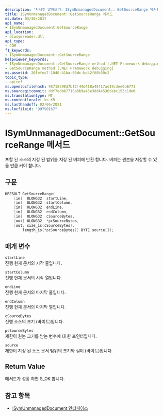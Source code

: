 ```yaml
---
description: '자세히 알아보기: ISymUnmanagedDocument:: GetSourceRange 메서드'
title: ISymUnmanagedDocument::GetSourceRange 메서드
ms.date: 03/30/2017
api_name:
- ISymUnmanagedDocument.GetSourceRange
api_location:
- diasymreader.dll
api_type:
- COM
f1_keywords:
- ISymUnmanagedDocument::GetSourceRange
helpviewer_keywords:
- ISymUnmanagedDocument::GetSourceRange method [.NET Framework debugging]
- GetSourceRange method [.NET Framework debugging]
ms.assetid: 20fefee7-1040-41ba-93dc-bd42f68b90c2
topic_type:
- apiref
ms.openlocfilehash: 98718298d7bf2f44d418a40f17ad19cdee0b6771
ms.sourcegitcommit: ddf7edb67715a5b9a45e3dd44536dabc153c1de0
ms.translationtype: MT
ms.contentlocale: ko-KR
ms.lasthandoff: 02/06/2021
ms.locfileid: "99790167"
---
```

# <a name="isymunmanageddocumentgetsourcerange-method"></a>ISymUnmanagedDocument::GetSourceRange 메서드

포함 된 소스의 지정 된 범위를 지정 된 버퍼에 반환 합니다. 버퍼는 원본을 저장할 수 있을 만큼 커야 합니다.  
  
## <a name="syntax"></a>구문  
  
```cpp  
HRESULT GetSourceRange(  
    [in]  ULONG32  startLine,  
    [in]  ULONG32  startColumn,  
    [in]  ULONG32  endLine,  
    [in]  ULONG32  endColumn,  
    [in]  ULONG32  cSourceBytes,  
    [out] ULONG32  *pcSourceBytes,  
    [out, size_is(cSourceBytes),  
        length_is(*pcSourceBytes)] BYTE source[]);  
```  
  
## <a name="parameters"></a>매개 변수  

 `startLine`  
 진행 현재 문서의 시작 줄입니다.  
  
 `startColumn`  
 진행 현재 문서의 시작 열입니다.  
  
 `endLine`  
 진행 현재 문서의 마지막 줄입니다.  
  
 `endColumn`  
 진행 현재 문서의 마지막 열입니다.  
  
 `cSourceBytes`  
 진행 소스의 크기 (바이트)입니다.  
  
 `pcSourceBytes`  
 제한이 원본 크기를 받는 변수에 대 한 포인터입니다.  
  
 `source`  
 제한이 지정 된 소스 문서 범위의 크기와 길이 (바이트)입니다.  
  
## <a name="return-value"></a>Return Value  

 메서드가 성공 하면 S_OK 합니다.  
  
## <a name="see-also"></a>참고 항목

- [ISymUnmanagedDocument 인터페이스](isymunmanageddocument-interface.md)

